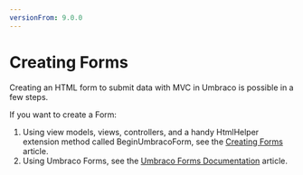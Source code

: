 ```yaml
---
versionFrom: 9.0.0
---
```


# Creating Forms

Creating an HTML form to submit data with MVC in Umbraco is possible in a few steps.

If you want to create a Form:

1. Using view models, views, controllers, and a handy HtmlHelper extension method called BeginUmbracoForm, see the [Creating Forms](../../../../Fundamentals/Code/Creating-Forms/index-v9.md) article.
2. Using Umbraco Forms, see the [Umbraco Forms Documentation](../../../../Add-ons/UmbracoForms/index.md) article.
